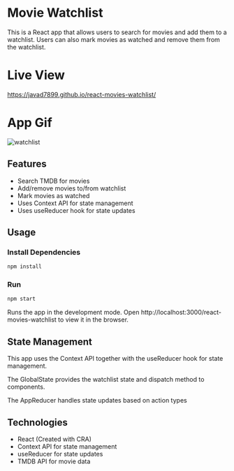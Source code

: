 # Movie Watchlist

This is a React app that allows users to search for movies and add them to a watchlist. Users can also mark movies as watched and remove them from the 
watchlist.

# Live View
https://javad7899.github.io/react-movies-watchlist/

# App Gif
![watchlist](https://github.com/javad7899/react-movies-watchlist/assets/90629580/f9d56b5a-40d3-408b-8bbd-d6163127123e)

## Features
- Search TMDB for movies
- Add/remove movies to/from watchlist
- Mark movies as watched
- Uses Context API for state management
- Uses useReducer hook for state updates

## Usage

### Install Dependencies
```bash
npm install
```
### Run
```bash
npm start
```

Runs the app in the development mode.
Open http://localhost:3000/react-movies-watchlist to view it in the browser.

## State Management

This app uses the Context API together with the useReducer hook for state management.

The GlobalState provides the watchlist state and dispatch method to components.

The AppReducer handles state updates based on action types

## Technologies
- React (Created with CRA)
- Context API for state management
- useReducer for state updates
- TMDB API for movie data
